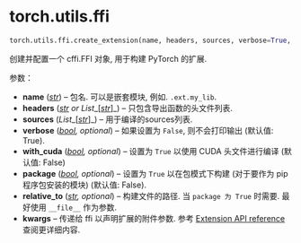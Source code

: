 # torch.utils.ffi

```py
torch.utils.ffi.create_extension(name, headers, sources, verbose=True, with_cuda=False, package=False, relative_to='.', **kwargs)
```

创建并配置一个 cffi.FFI 对象, 用于构建 PyTorch 的扩展.

参数：

*   **name** ([_str_](https://docs.python.org/3/library/stdtypes.html#str "(in Python v3.6)")) – 包名. 可以是嵌套模块, 例如. `.ext.my_lib`.
*   **headers** ([_str_](https://docs.python.org/3/library/stdtypes.html#str "(in Python v3.6)") _or_ _List__[_[_str_](https://docs.python.org/3/library/stdtypes.html#str "(in Python v3.6)")_]_) – 只包含导出函数的头文件列表.
*   **sources** (_List__[_[_str_](https://docs.python.org/3/library/stdtypes.html#str "(in Python v3.6)")_]_) – 用于编译的sources列表.
*   **verbose** ([_bool_](https://docs.python.org/3/library/functions.html#bool "(in Python v3.6)")_,_ _optional_) – 如果设置为 `False`, 则不会打印输出 (默认值: True).
*   **with_cuda** ([_bool_](https://docs.python.org/3/library/functions.html#bool "(in Python v3.6)")_,_ _optional_) – 设置为 `True` 以使用 CUDA 头文件进行编译 (默认值: False)
*   **package** ([_bool_](https://docs.python.org/3/library/functions.html#bool "(in Python v3.6)")_,_ _optional_) – 设置为 `True` 以在包模式下构建 (对于要作为 pip 程序包安装的模块) (默认值: False).
*   **relative_to** ([_str_](https://docs.python.org/3/library/stdtypes.html#str "(in Python v3.6)")_,_ _optional_) – 构建文件的路径. 当 `package 为 True` 时需要. 最好使用 `__file__` 作为参数.
*   **kwargs** – 传递给 ffi 以声明扩展的附件参数. 参考 [Extension API reference](https://docs.python.org/3/distutils/apiref.html#distutils.core.Extension) 查阅更详细内容.

